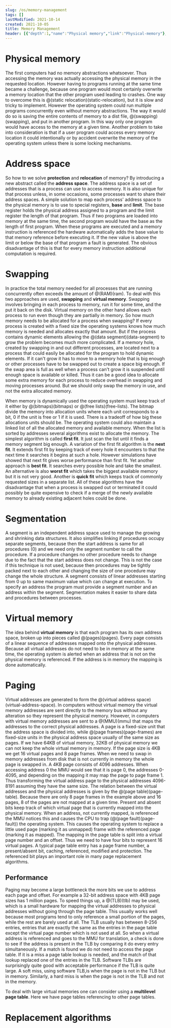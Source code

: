 ```yaml
---
slug: /os/memory-management
tags: []
lastModified: 2021-10-14
created: 2021-10-05
title: Memory Management
header: [{"depth":1,"name":"Physical memory","link":"Physical-memory"},{"depth":1,"name":"Address space","link":"Address-space"},{"depth":1,"name":"Swapping","link":"Swapping"},{"depth":1,"name":"Segmentation","link":"Segmentation"},{"depth":1,"name":"Virtual memory","link":"Virtual-memory"},{"depth":1,"name":"Paging","link":"Paging"},{"depth":2,"name":"Performance","link":"Performance"},{"depth":1,"name":"Replacement algorithms","link":"Replacement-algorithms"}]
---
```


# Physical memory

The first computers had no memory abstractions whatsoever. Thus accessing the memory was actually accessing the physical memory in the requested location. However having to programs running at the same time became a challenge, because one program would most certainly overwrite a memory location that the other program used leading to crashes. One way to overcome this is @(static relocation)(static-relocation), but it is slow and tricky to implement. However the operating system could run multiple programs concurrently even without memory abstractions. The way it would do so is saving the entire contents of memory to a dist file, @(swapping)(swapping), and put in another program. In this way only one program would have access to the memory at a given time. Another problem to take into consideration is that if a user program could access every memory location it could intentionally or by accident overwrite the memory of the operating system unless there is some locking mechanisms.

# Address space

So how to we solve **protection** and **relocation** of memory? By introducing a new abstract called the **address space**. The address space is a set of addresses that is a process can use to access memory. It is also unique for that process unless, in some occasions, some processes want to share their address spaces. A simple solution to map each process' address space to the physical memory is to use to special registers, **base** and **limit**. The base register holds the physical address assigned to a program and the limit register the length of that program. Thus if two programs are loaded into memory at the same time, the second program would have the base as the length of first program. When these programs are executed and a memory instruction is referenced the hardware automatically adds the base value to that memory reference before executing it. If the new value is above the limit or below the base of that program a fault is generated. The obvious disadvantage of this is that for every memory instruction additional computation is required.

# Swapping
In practice the total memory needed for all processes that are running concurrently often exceeds the amount of @(RAM)(ram). To deal with this two approaches are used, **swapping** and **virtual memory**. Swapping involves bringing in each process to memory, run it for some time, and the put it back on the disk. Virtual memory on the other hand allows each process to run even though they are partially in memory. So how much memory needs to be allocated for a process when swapping? If every process is created with a fixed size the operating systems knows how much memory is needed and allocates exactly that amount. But if the process contains dynamic elements allowing the @(data segment)(data-segment) to grow the problem becomes much more complicated. If a memory hole, created by swapping in and out different processes, are located next to a process that could easily be allocated for the program to hold dynamic elements. If it can't grow it has to move to a memory hole that is big enough or other processes have to be swapped out to create a space big enough. If the swap area is full as well when a process can't grow it is suspended until enough space is available or killed. Thus it can be a good idea to allocate some extra memory for each process to reduce overhead in swapping and moving processes around. But we should only swap the memory in use, and not the extra allocated memory.

When memory is dynamically used the operating system must keep track of it either by @(bitmaps)(bitmaps) or @(free lists)(free-lists). The bitmap divide the memory into allocation units where each unit corresponds to a bit, 0 if the unit is free or 1 if it is used. There is a tradeoff of how big these allocations units should be. The operating system could also maintain a linked list of all the allocated memory and available memory. When the list is sorted by addresses several algorithms exist to allocate the memory. The simplest algorithm is called **first fit**. It just scan the list until it finds a memory segment big enough. A variation of the first fit algorithm is the **next fit**. It extends first fit by keeping track of every hole it encounters to that the next time it searches it begins at such a hole. However simulations have showed that next fit gives worse performance than first fit. Yet another approach is **best fit**. It searches every possible hole and take the smallest. An alternative is also **worst fit** which takes the biggest available memory but it is not very good. Another is **quick fit** which keeps track of commonly requested sizes in a separate list. All of these algorithms have the disadvantage that when a process is swapped out or terminated it could possibly be quite expensive to check if a merge of the newly available memory to already existing adjacent holes could be done.


# Segmentation

A segment is an independent address space used to manage the growing and shrinking data structures. It also simplifies linking if procedures occupy separate segments, because then the start address is same for all procedures (0) and we need only the segment number to call the procedure. If a procedure changes no other procedure needs to change due to the fact that the start address does not change. This is not the case if this technique is not used, because then procedures may be tightly packed next to each other and changing the size of one procedure may change the whole structure. A segment consists of linear addresses starting from 0 up to same maximum value which can change at execution. To specify an address the program must provide a segment number and an address within the segment. Segmentation makes it easier to share data and procedures between processes.


# Virtual memory

The idea behind **virtual memory** is that each program has its own address space, broken up into pieces called @(pages)(pages). Every page consists of a linear sequence of addresses mapped onto the physical addresses. Because all virtual addresses do not need to be in memory at the same time, the operating system is alerted when an address that is not on the physical memory is referenced. If the address is in memory the mapping is done automatically.

# Paging
Virtual addresses are generated to form the @(virtual address space)(virtual-address-space). In computers without virtual memory the virtual memory addresses are sent directly to the memory bus without any alteration so they represent the physical memory. However, in computers with virtual memory addresses are sent to a @(MMU)(mmu) that maps the addresses to the correct physical addresses. A page is a fixed-size unit that the address space is divided into, while @(page frames)(page-frames) are fixed-size units in the physical address space usually of the same size as pages. If we have 64KB of virtual memory, 32KB of physical memory we can not keep the whole virtual memory in memory. If the page size is 4KB we get 16 virtual pages and 8 page frames. When we need to swap in memory addresses from disk that is not currently in memory the whole page is swapped in. A 4KB page consists of 4096 addresses. When accessing address 0 the MMU would see that it is page 0, the addresses 0-4095, and depending on the mapping it may map the page to page frame 1. Thus transforming the virtual address page to the physical addresses 4096-8191 assuming they have the same size. The relation between the virtual addresses and the physical addresses is given by the @(page table)(page-table). Because there are only 8 page frames in the example above and 16 pages, 8 of the pages are not mapped at a given time. Present and absent bits keep track of which virtual page that is currently mapped into the physical memory. When an address, not currently mapped, is referenced the MMU notices this and causes the CPU to trap (@(page fault)(page-fault)) the operating system. This causes the operating system to replace a little used page (marking it as unmapped) frame with the referenced page (marking it as mapped). The mapping in the page table is split into a virtual page number and an offset. Thus we need to have four bits to represent 16 virtual pages. A typical page table entry has a page frame number, a present/absent bit, caching, referenced, modified and protection. The referenced bit plays an important role in many page replacement algorithms.

## Performance
Paging may become a large bottleneck the more bits we use to address each page and offset. For example a 32-bit address space with 4KB page sizes has 1 million pages. To speed things up, a @(TLB)(tlb) may be used, which is a small hardware for mapping the virtual addresses to physical addresses without going through the page table. This usually works well because most programs tend to only reference a small portion of the pages, while the rest are barely used at all. The TLB usually has between 8-256 entries, entries that are exactly the same as the entries in the page table except the virtual page number which is not used at all. So when a virtual address is referenced and goes to the MMU for translation, a check is done to see if the address is present in the TLB by comparing it do every entry simultaneously. If a match is found we do not need to access the page table. If it is a miss a page table lookup is needed, and the match of that lookup replaced one of the entries in the TLB. Software TLBs are surprisingly quite good with acceptable performance if the TLB is quite large. A soft miss, using software TLB,is when the page is not in the TLB but in memory. Similarly, a hard miss is when the page is not in the TLB and not in the memory.

To deal with large virtual memories one can consider using a **multilevel page table**. Here we have page tables referencing to other page tables.

# Replacement algorithms
